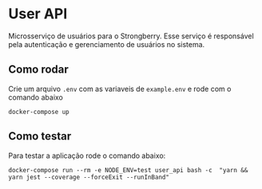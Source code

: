 # User API

Microsserviço de usuários para o Strongberry. Esse serviço é responsável pela autenticação e gerenciamento de usuários no sistema.

## Como rodar

Crie um arquivo `.env` com as variaveis de `example.env` e rode com o comando abaixo

```
docker-compose up
```

## Como testar

Para testar a aplicação rode o comando abaixo:

```
docker-compose run --rm -e NODE_ENV=test user_api bash -c  "yarn && yarn jest --coverage --forceExit --runInBand"
```